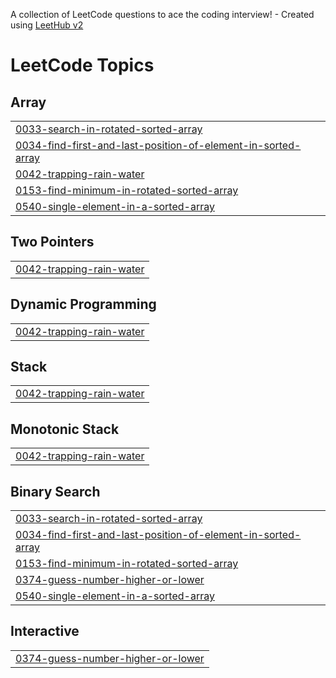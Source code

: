 A collection of LeetCode questions to ace the coding interview! - Created using [LeetHub v2](https://github.com/arunbhardwaj/LeetHub-2.0)
<!---LeetCode Topics Start-->
# LeetCode Topics
## Array
|  |
| ------- |
| [0033-search-in-rotated-sorted-array](https://github.com/Abhishek09082001/coding/tree/master/0033-search-in-rotated-sorted-array) |
| [0034-find-first-and-last-position-of-element-in-sorted-array](https://github.com/Abhishek09082001/coding/tree/master/0034-find-first-and-last-position-of-element-in-sorted-array) |
| [0042-trapping-rain-water](https://github.com/Abhishek09082001/coding/tree/master/0042-trapping-rain-water) |
| [0153-find-minimum-in-rotated-sorted-array](https://github.com/Abhishek09082001/coding/tree/master/0153-find-minimum-in-rotated-sorted-array) |
| [0540-single-element-in-a-sorted-array](https://github.com/Abhishek09082001/coding/tree/master/0540-single-element-in-a-sorted-array) |
## Two Pointers
|  |
| ------- |
| [0042-trapping-rain-water](https://github.com/Abhishek09082001/coding/tree/master/0042-trapping-rain-water) |
## Dynamic Programming
|  |
| ------- |
| [0042-trapping-rain-water](https://github.com/Abhishek09082001/coding/tree/master/0042-trapping-rain-water) |
## Stack
|  |
| ------- |
| [0042-trapping-rain-water](https://github.com/Abhishek09082001/coding/tree/master/0042-trapping-rain-water) |
## Monotonic Stack
|  |
| ------- |
| [0042-trapping-rain-water](https://github.com/Abhishek09082001/coding/tree/master/0042-trapping-rain-water) |
## Binary Search
|  |
| ------- |
| [0033-search-in-rotated-sorted-array](https://github.com/Abhishek09082001/coding/tree/master/0033-search-in-rotated-sorted-array) |
| [0034-find-first-and-last-position-of-element-in-sorted-array](https://github.com/Abhishek09082001/coding/tree/master/0034-find-first-and-last-position-of-element-in-sorted-array) |
| [0153-find-minimum-in-rotated-sorted-array](https://github.com/Abhishek09082001/coding/tree/master/0153-find-minimum-in-rotated-sorted-array) |
| [0374-guess-number-higher-or-lower](https://github.com/Abhishek09082001/coding/tree/master/0374-guess-number-higher-or-lower) |
| [0540-single-element-in-a-sorted-array](https://github.com/Abhishek09082001/coding/tree/master/0540-single-element-in-a-sorted-array) |
## Interactive
|  |
| ------- |
| [0374-guess-number-higher-or-lower](https://github.com/Abhishek09082001/coding/tree/master/0374-guess-number-higher-or-lower) |
<!---LeetCode Topics End-->